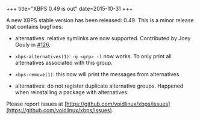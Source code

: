+++
title="XBPS 0.49 is out"
date=2015-10-31
+++

A new XBPS stable version has been released: 0.49. This is a minor release
that contains bugfixes:

* alternatives: relative symlinks are now supported. Contributed
by Joey Gouly in [#126](https://github.com/voidlinux/xbps/issues/126).

* `xbps-alternatives(1)`: `-g <grp> -l` now works. To only print all alternatives
associated with this group.

* `xbps-remove(1)`: this now will print the messages from alternatives.

* alternatives: do not register duplicate alternative groups. Happened when
reinstalling a package with alternatives.

Please report issues at
[https://github.com/voidlinux/xbps/issues](https://github.com/voidlinux/xbps/issues).
